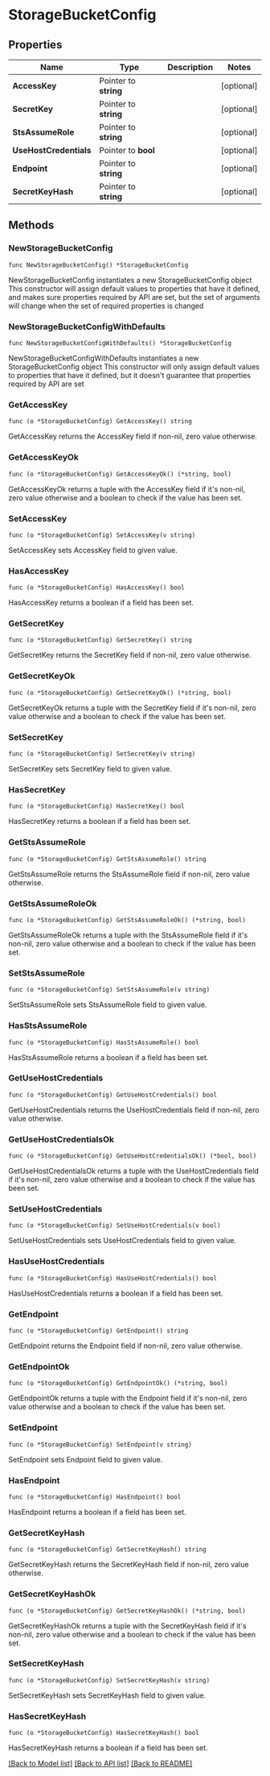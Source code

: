 # StorageBucketConfig

## Properties

Name | Type | Description | Notes
------------ | ------------- | ------------- | -------------
**AccessKey** | Pointer to **string** |  | [optional] 
**SecretKey** | Pointer to **string** |  | [optional] 
**StsAssumeRole** | Pointer to **string** |  | [optional] 
**UseHostCredentials** | Pointer to **bool** |  | [optional] 
**Endpoint** | Pointer to **string** |  | [optional] 
**SecretKeyHash** | Pointer to **string** |  | [optional] 

## Methods

### NewStorageBucketConfig

`func NewStorageBucketConfig() *StorageBucketConfig`

NewStorageBucketConfig instantiates a new StorageBucketConfig object
This constructor will assign default values to properties that have it defined,
and makes sure properties required by API are set, but the set of arguments
will change when the set of required properties is changed

### NewStorageBucketConfigWithDefaults

`func NewStorageBucketConfigWithDefaults() *StorageBucketConfig`

NewStorageBucketConfigWithDefaults instantiates a new StorageBucketConfig object
This constructor will only assign default values to properties that have it defined,
but it doesn't guarantee that properties required by API are set

### GetAccessKey

`func (o *StorageBucketConfig) GetAccessKey() string`

GetAccessKey returns the AccessKey field if non-nil, zero value otherwise.

### GetAccessKeyOk

`func (o *StorageBucketConfig) GetAccessKeyOk() (*string, bool)`

GetAccessKeyOk returns a tuple with the AccessKey field if it's non-nil, zero value otherwise
and a boolean to check if the value has been set.

### SetAccessKey

`func (o *StorageBucketConfig) SetAccessKey(v string)`

SetAccessKey sets AccessKey field to given value.

### HasAccessKey

`func (o *StorageBucketConfig) HasAccessKey() bool`

HasAccessKey returns a boolean if a field has been set.

### GetSecretKey

`func (o *StorageBucketConfig) GetSecretKey() string`

GetSecretKey returns the SecretKey field if non-nil, zero value otherwise.

### GetSecretKeyOk

`func (o *StorageBucketConfig) GetSecretKeyOk() (*string, bool)`

GetSecretKeyOk returns a tuple with the SecretKey field if it's non-nil, zero value otherwise
and a boolean to check if the value has been set.

### SetSecretKey

`func (o *StorageBucketConfig) SetSecretKey(v string)`

SetSecretKey sets SecretKey field to given value.

### HasSecretKey

`func (o *StorageBucketConfig) HasSecretKey() bool`

HasSecretKey returns a boolean if a field has been set.

### GetStsAssumeRole

`func (o *StorageBucketConfig) GetStsAssumeRole() string`

GetStsAssumeRole returns the StsAssumeRole field if non-nil, zero value otherwise.

### GetStsAssumeRoleOk

`func (o *StorageBucketConfig) GetStsAssumeRoleOk() (*string, bool)`

GetStsAssumeRoleOk returns a tuple with the StsAssumeRole field if it's non-nil, zero value otherwise
and a boolean to check if the value has been set.

### SetStsAssumeRole

`func (o *StorageBucketConfig) SetStsAssumeRole(v string)`

SetStsAssumeRole sets StsAssumeRole field to given value.

### HasStsAssumeRole

`func (o *StorageBucketConfig) HasStsAssumeRole() bool`

HasStsAssumeRole returns a boolean if a field has been set.

### GetUseHostCredentials

`func (o *StorageBucketConfig) GetUseHostCredentials() bool`

GetUseHostCredentials returns the UseHostCredentials field if non-nil, zero value otherwise.

### GetUseHostCredentialsOk

`func (o *StorageBucketConfig) GetUseHostCredentialsOk() (*bool, bool)`

GetUseHostCredentialsOk returns a tuple with the UseHostCredentials field if it's non-nil, zero value otherwise
and a boolean to check if the value has been set.

### SetUseHostCredentials

`func (o *StorageBucketConfig) SetUseHostCredentials(v bool)`

SetUseHostCredentials sets UseHostCredentials field to given value.

### HasUseHostCredentials

`func (o *StorageBucketConfig) HasUseHostCredentials() bool`

HasUseHostCredentials returns a boolean if a field has been set.

### GetEndpoint

`func (o *StorageBucketConfig) GetEndpoint() string`

GetEndpoint returns the Endpoint field if non-nil, zero value otherwise.

### GetEndpointOk

`func (o *StorageBucketConfig) GetEndpointOk() (*string, bool)`

GetEndpointOk returns a tuple with the Endpoint field if it's non-nil, zero value otherwise
and a boolean to check if the value has been set.

### SetEndpoint

`func (o *StorageBucketConfig) SetEndpoint(v string)`

SetEndpoint sets Endpoint field to given value.

### HasEndpoint

`func (o *StorageBucketConfig) HasEndpoint() bool`

HasEndpoint returns a boolean if a field has been set.

### GetSecretKeyHash

`func (o *StorageBucketConfig) GetSecretKeyHash() string`

GetSecretKeyHash returns the SecretKeyHash field if non-nil, zero value otherwise.

### GetSecretKeyHashOk

`func (o *StorageBucketConfig) GetSecretKeyHashOk() (*string, bool)`

GetSecretKeyHashOk returns a tuple with the SecretKeyHash field if it's non-nil, zero value otherwise
and a boolean to check if the value has been set.

### SetSecretKeyHash

`func (o *StorageBucketConfig) SetSecretKeyHash(v string)`

SetSecretKeyHash sets SecretKeyHash field to given value.

### HasSecretKeyHash

`func (o *StorageBucketConfig) HasSecretKeyHash() bool`

HasSecretKeyHash returns a boolean if a field has been set.


[[Back to Model list]](../README.md#documentation-for-models) [[Back to API list]](../README.md#documentation-for-api-endpoints) [[Back to README]](../README.md)


